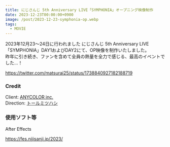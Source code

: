 ```yaml
---
title: にじさんじ 5th Anniversary LIVE「SYMPHONIA」オープニング映像制作
date: 2023-12-23T00:00:00+0900
image: /post/2023-12-23-symphonia-op.webp
tags:
  - MOVIE
---
```


2023年12月23〜24日に行われました にじさんじ 5th Anniversary LIVE「SYMPHONIA」DAY1およびDAY2にて、OP映像を制作いたしました。  
昨年に引き続き、ファンを含めて全員の熱量を全力で感じる、最高のイベントでした...！

https://twitter.com/matsurai25/status/1738840927182188719

### Credit

Client: [ANYCOLOR inc.](https://www.anycolor.co.jp/)  
Direction: [トールミツハシ](https://twitter.com/tohru_m)

### 使用ソフト等

After Effects

https://fes.nijisanji.jp/2023/
